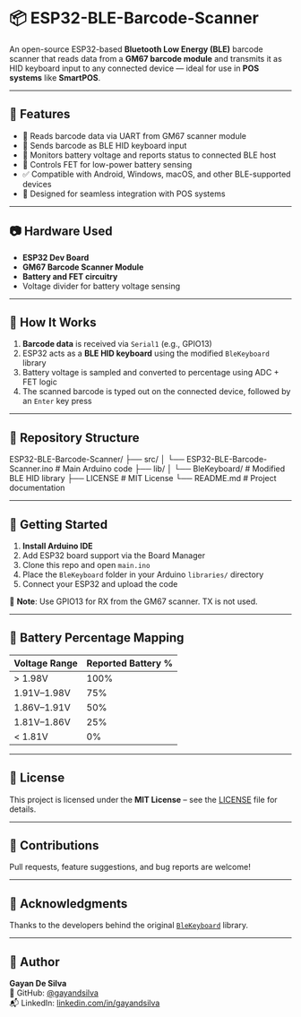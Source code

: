 # 📦 ESP32-BLE-Barcode-Scanner

An open-source ESP32-based **Bluetooth Low Energy (BLE)** barcode scanner that reads data from a **GM67 barcode module** and transmits it as HID keyboard input to any connected device — ideal for use in **POS systems** like **SmartPOS**.

---

## 🚀 Features

- 🔹 Reads barcode data via UART from GM67 scanner module  
- 🔹 Sends barcode as BLE HID keyboard input  
- 🔋 Monitors battery voltage and reports status to connected BLE host  
- 🔌 Controls FET for low-power battery sensing  
- ✅ Compatible with Android, Windows, macOS, and other BLE-supported devices  
- 🛒 Designed for seamless integration with POS systems  

---

## 📷 Hardware Used

- **ESP32 Dev Board**  
- **GM67 Barcode Scanner Module**  
- **Battery and FET circuitry**  
- Voltage divider for battery voltage sensing  

---

## 🧠 How It Works

1. **Barcode data** is received via `Serial1` (e.g., GPIO13)  
2. ESP32 acts as a **BLE HID keyboard** using the modified `BleKeyboard` library  
3. Battery voltage is sampled and converted to percentage using ADC + FET logic  
4. The scanned barcode is typed out on the connected device, followed by an `Enter` key press  

---

## 📁 Repository Structure


ESP32-BLE-Barcode-Scanner/
├── src/
│ └── ESP32-BLE-Barcode-Scanner.ino # Main Arduino code
├── lib/
│ └── BleKeyboard/ # Modified BLE HID library
├── LICENSE # MIT License
└── README.md # Project documentation



---

## 🔧 Getting Started

1. **Install Arduino IDE**  
2. Add ESP32 board support via the Board Manager  
3. Clone this repo and open `main.ino`  
4. Place the `BleKeyboard` folder in your Arduino `libraries/` directory  
5. Connect your ESP32 and upload the code  

📌 **Note**: Use GPIO13 for RX from the GM67 scanner. TX is not used.

---

## 🪫 Battery Percentage Mapping

| Voltage Range | Reported Battery % |
|---------------|--------------------|
| > 1.98V       | 100%               |
| 1.91V–1.98V   | 75%                |
| 1.86V–1.91V   | 50%                |
| 1.81V–1.86V   | 25%                |
| < 1.81V       | 0%                 |

---

## 📜 License

This project is licensed under the **MIT License** – see the [LICENSE](LICENSE) file for details.

---

## 🤝 Contributions

Pull requests, feature suggestions, and bug reports are welcome!

---

## 🙌 Acknowledgments

Thanks to the developers behind the original [`BleKeyboard`](https://github.com/T-vK/ESP32-BLE-Keyboard) library.

---

## 🔗 Author

**Gayan De Silva**  
🔧 GitHub: [@gayandsilva](https://github.com/gayandsilva)  
📬 LinkedIn: [linkedin.com/in/gayandsilva](https://www.linkedin.com/in/ahtgayandesilva)
